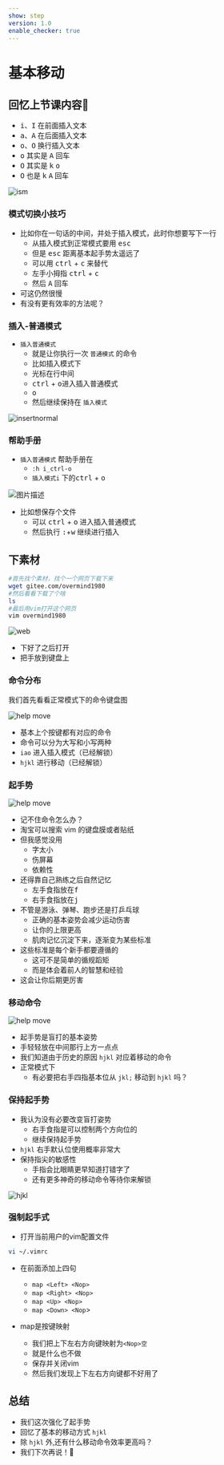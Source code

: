 ```yaml
---
show: step
version: 1.0
enable_checker: true
---
```


# 基本移动

## 回忆上节课内容🤔

- <kbd>i</kbd>、<kbd>I</kbd> 在前面插入文本
- <kbd>a</kbd>、<kbd>A</kbd> 在后面插入文本
- <kbd>o</kbd>、<kbd>O</kbd> 换行插入文本
- <kbd>o</kbd> 其实是 <kbd>A</kbd> <kbd>回车</kbd>
- <kbd>O</kbd> 其实是 <kbd>k</kbd> <kbd>o</kbd>
- <kbd>O</kbd> 也是 <kbd>k</kbd> <kbd>A</kbd> <kbd>回车</kbd>

![ism](https://labfile.oss.aliyuncs.com/courses/2840/insert-mode-3)

### 模式切换小技巧

- 比如你在一句话的中间，并处于插入模式，此时你想要写下一行
  - 从插入模式到正常模式要用 <kbd>esc</kbd>
  - 但是 <kbd>esc</kbd> 距离基本起手势太遥远了
  - 可以用 <kbd>ctrl</kbd> + <kbd>c</kbd> 来替代
  - 左手小拇指 <kbd>ctrl</kbd> + <kbd>c</kbd>
  - 然后 <kbd>A</kbd> <kbd>回车</kbd>
- 可这仍然很慢
- 有没有更有效率的方法呢？
    


### 插入-普通模式

- `插入普通模式` 
	- 就是让你执行一次 `普通模式` 的命令
	- 比如插入模式下
	- 光标在行中间 
	- <kbd>ctrl</kbd> + <kbd>o</kbd>进入插入普通模式
	-  <kbd>o</kbd> 
	- 然后继续保持在 `插入模式` 

![insertnormal](https://labfile.oss.aliyuncs.com/courses/2840/insertnormal.png)

### 帮助手册

- `插入普通模式` 帮助手册在
	- `:h i_ctrl-o` 
	- `插入模式i` 下的<kbd>ctrl</kbd> + <kbd>o</kbd>

![图片描述](https://doc.shiyanlou.com/courses/uid1190679-20210829-1630243791110)

- 比如想保存个文件
	- 可以 <kbd>ctrl</kbd> + <kbd>o</kbd> 进入插入普通模式
	- 然后执行 <kbd>:</kbd>+<kbd>w</kbd> 继续进行插入

## 下素材

```bash
#首先找个素材，找个一个网页下载下来
wget gitee.com/overmind1980
#然后看看下载了个啥
ls
#最后用vim打开这个网页
vim overmind1980
```

![web](https://labfile.oss.aliyuncs.com/courses/2840/overmind1980github.png)

- 下好了之后打开
- 把手放到键盘上

### 命令分布

我们首先看看正常模式下的命令键盘图

![help move](https://labfile.oss.aliyuncs.com/courses/2840/vi-keyboard.gif)

- 基本上个按键都有对应的命令
- 命令可以分为大写和小写两种
- `iao` 进入插入模式（已经解锁）
- `hjkl` 进行移动（已经解锁）

### 起手势

![help move](https://labfile.oss.aliyuncs.com/courses/2840/fingerPosition.png)

- 记不住命令怎么办？
- 淘宝可以搜索 vim 的键盘膜或者贴纸
- 但我感觉没用
	- 字太小
	- 伤屏幕
	- 依赖性
- 还得靠自己熟练之后自然记忆
  - 左手食指放在<kbd>f</kbd>
  - 右手食指放在<kbd>j</kbd> 
- 不管是游泳、弹琴、跑步还是打乒乓球
	- 正确的基本姿势会减少运动伤害
	- 让你的上限更高
	- 肌肉记忆沉淀下来，逐渐变为某些标准
- 这些标准是每个新手都要遵循的
	- 这可不是简单的循规蹈矩
	- 而是体会着前人的智慧和经验
- 这会让你后期更厉害

### 移动命令

![help move](https://labfile.oss.aliyuncs.com/courses/2840/ADM3A-keyboard.jpg)

- 起手势是盲打的基本姿势
- 手轻轻放在中间那行上方一点点 
- 我们知道由于历史的原因 `hjkl` 对应着移动的命令
- 正常模式下
	- 有必要把右手四指基本位从 `jkl;` 移动到 `hjkl` 吗？

### 保持起手势

- 我认为没有必要改变盲打姿势
	- 右手食指是可以控制两个方向位的
	- 继续保持起手势
- `hjkl` 右手默认位使用概率非常大
- 保持指尖的敏感性
	- 手指会比眼睛更早知道打错字了
	- 还有更多神奇的移动命令等待你来解锁

![hjkl](https://labfile.oss.aliyuncs.com/courses/2840/hjkl.png)

### 强制起手式

- 打开当前用户的vim配置文件

```bash
vi ~/.vimrc
```

- 在前面添加上四句
	- `map <Left> <Nop>`
	- `map <Right> <Nop>`
	- `map <Up> <Nop>`
	- `map <Down> <Nop`>

- map是按键映射
	- 我们把上下左右方向键映射为`<Nop>空`
	- 就是什么也不做
	- 保存并关闭vim
	- 然后我们发现上下左右方向键都不好用了

## 总结 

- 我们这次强化了起手势
- 回忆了基本的移动方式 `hjkl`
- 除 `hjkl` 外,还有什么移动命令效率更高吗？
- 我们下次再说！👋
